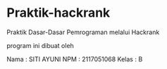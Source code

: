 # Praktik-hackrank

Praktik Dasar-Dasar Pemrograman melalui Hackrank

program ini dibuat oleh 

Nama  : SITI AYUNI
NPM   : 2117051068
Kelas : B
